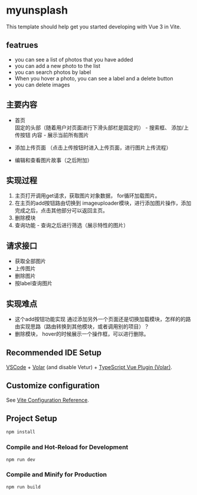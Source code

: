 # myunsplash

This template should help get you started developing with Vue 3 in Vite.

## featrues 
* you can see a list of photos that you have added
* you can add a new photo to the list
* you can search photos by label
* When you hover a photo, you can see a label and a delete button
* you can delete images

## 主要内容
* 首页   
固定的头部（随着用户对页面进行下滑头部栏是固定的） - 搜索框、 添加/上传按钮
内容 - 展示当前所有图片

* 添加上传页面 （点击上传按钮时进入上传页面，进行图片上传流程）

* 编辑和查看图片故事（之后附加）

## 实现过程

1. 主页打开调用get请求，获取图片对象数据， for循环加载图片。
2. 在主页的add按钮路由切换到 imageuploader模块，进行添加图片操作，添加完成之后，点击其他部分可以返回主页。
3. 删除模块
4. 查询功能 - 查询之后进行筛选（展示特性的图片）

## 请求接口

* 获取全部图片 
* 上传图片 
* 删除图片
* 按label查询图片

## 实现难点
* 这个add按钮功能实现 通过添加另外一个页面还是切换加载模块，怎样的的路由实现思路（路由转换到其他模块，或者调用别的项目）？
* 删除模块， hover的时候展示一个操作框，可以进行删除。



## Recommended IDE Setup

[VSCode](https://code.visualstudio.com/) + [Volar](https://marketplace.visualstudio.com/items?itemName=Vue.volar) (and disable Vetur) + [TypeScript Vue Plugin (Volar)](https://marketplace.visualstudio.com/items?itemName=Vue.vscode-typescript-vue-plugin).

## Customize configuration

See [Vite Configuration Reference](https://vitejs.dev/config/).

## Project Setup

```sh
npm install
```

### Compile and Hot-Reload for Development

```sh
npm run dev
```

### Compile and Minify for Production

```sh
npm run build
```
